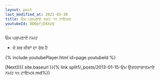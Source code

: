 ```yaml
---
layout: post
last_modified_at: 2021-03-30
title: ਓਮ ਪਸੁਪਠਾਏ ਨਮਹ ੧੧ ਟਾਇਮਸ
youtubeId: 8D0pfjD4XzQ
---
```

 
 
 ਓਮ ਪਸੁਪਠਾਏ ਨਮਹ  
 
 -  ਜੋ ਸਭ ਜੀਵਾਂ ਦਾ ਰੱਬ ਹੈ 
 
  
 
  
 
 
 
 
 
 


{% include youtubePlayer.html id=page.youtubeId %}
 
[Next]({{ site.baseurl }}{% link  split1/_posts/2013-01-15-ਓਮ ਉਰਧਵਾਗਾਠਮਾਣੇ ਨਮਹ ੧੧ ਟਾਇਮਸ.md%})
 
